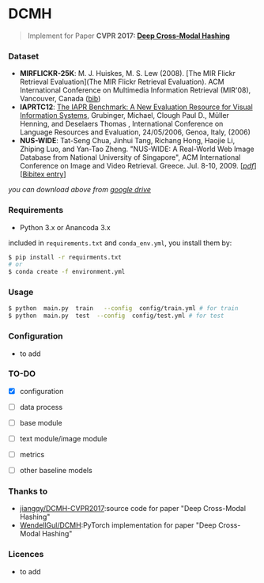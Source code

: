 # DCMH
> Implement for Paper **CVPR 2017: [Deep Cross-Modal Hashing](https://arxiv.org/abs/1602.02255)**

### Dataset
- **MIRFLICKR-25K**: M. J. Huiskes, M. S. Lew (2008). [The MIR Flickr Retrieval Evaluation](The MIR Flickr Retrieval Evaluation). ACM International Conference on Multimedia Information Retrieval (MIR'08), Vancouver, Canada ([bib](https://lms.comp.nus.edu.sg/research/large-files/nuswide-civr2009.pdf))
- **IAPRTC12**: [The IAPR Benchmark: A New Evaluation Resource for Visual Information Systems](http://thomas.deselaers.de/publications/papers/grubinger_lrec06.pdf), Grubinger, Michael, Clough Paul D., Müller Henning, and Deselaers Thomas , International Conference on Language Resources and Evaluation, 24/05/2006, Genoa, Italy, (2006)
- **NUS-WIDE**: Tat-Seng Chua, Jinhui Tang, Richang Hong, Haojie Li, Zhiping Luo, and Yan-Tao Zheng. "NUS-WIDE: A Real-World Web Image Database from National University of Singapore", ACM International Conference on Image and Video Retrieval. Greece. Jul. 8-10, 2009. [*[pdf](https://lms.comp.nus.edu.sg/research/large-files/nuswide-civr2009.pdf)*] [[Bibitex entry](https://lms.comp.nus.edu.sg/research/large-files/nuswide-civr2009.pdf)]

*you can download above from [google drive](https://drive.google.com/open?id=1j0OJyuqwA1mySI4tQO9CvK0CL4qIYw-8)*
### Requirements
- Python 3.x or Anancoda 3.x

included in `requirements.txt` and `conda_env.yml`, you install them by:
```bash
$ pip install -r requirments.txt
# or
$ conda create -f environment.yml 
```


### Usage
```bash
$ python  main.py  train   --config  config/train.yml # for train
$ python  main.py  test  --config  config/test.yml # for test
```
### Configuration
- to add

### TO-DO

- [x] configuration

- [ ] data process

- [ ] base module

- [ ] text module/image module

- [ ] metrics

- [ ] other baseline models


### Thanks to

- [jiangqy/DCMH-CVPR2017](https://github.com/jiangqy/DCMH-CVPR2017):source code for paper "Deep Cross-Modal Hashing"
- [WendellGul/DCMH](https://github.com/WendellGul/DCMH):PyTorch implementation for paper "Deep Cross-Modal Hashing"
### Licences
 - to add